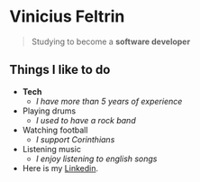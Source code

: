 # Vinicius Feltrin

> Studying to become a **software developer**

## Things I like to do

- **Tech**
    -  *I have more than 5 years of experience*
- Playing drums
    - *I used to have a rock band*
- Watching football
    - *I support Corinthians*
- Listening music
    - *I enjoy listening to english songs*
- Here is my [Linkedin](https://www.linkedin.com/in/vfeltrin/).

